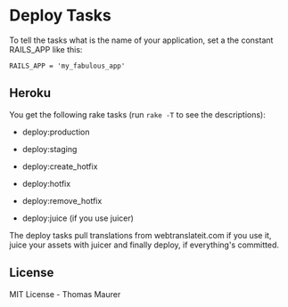 Deploy Tasks
============

To tell the tasks what is the name of your application, set a the constant
RAILS_APP like this:

    RAILS_APP = 'my_fabulous_app'

Heroku
------

You get the following rake tasks (run `rake -T` to see the descriptions):

 * deploy:production
 * deploy:staging

 * deploy:create_hotfix
 * deploy:hotfix
 * deploy:remove_hotfix

 * deploy:juice (if you use juicer)

The deploy tasks pull translations from webtranslateit.com if you use it, juice
your assets with juicer and finally deploy, if everything's committed.

License
-------

MIT License - Thomas Maurer
